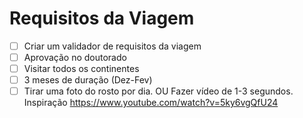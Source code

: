# Requisitos da Viagem



- [ ] Criar um validador de requisitos da viagem
- [ ] Aprovação no doutorado
- [ ] Visitar todos os continentes
- [ ] 3 meses de duração (Dez-Fev)
- [ ] Tirar uma foto do rosto por dia. OU Fazer vídeo de 1-3 segundos. Inspiração https://www.youtube.com/watch?v=5ky6vgQfU24
